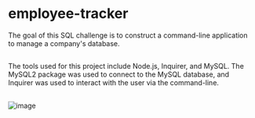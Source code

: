 # employee-tracker
The goal of this SQL challenge is to construct a command-line application to manage a company's database.
##
The tools used for this project include Node.js, Inquirer, and MySQL.  The MySQL2 package was used to connect to the MySQL database, and Inquirer was used to interact with the user via the command-line.
##
![image](https://user-images.githubusercontent.com/75334749/111088241-43d74480-84f4-11eb-920d-685a5f81468e.png)
